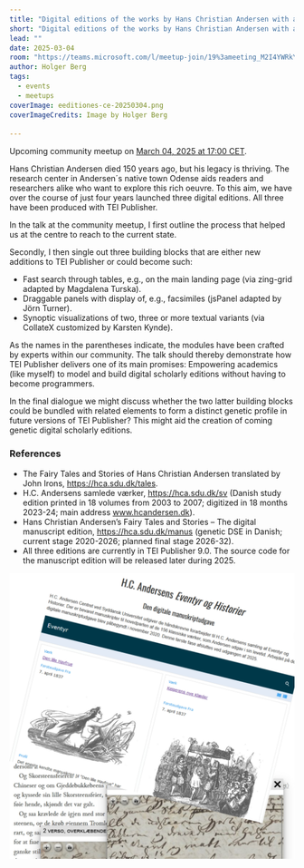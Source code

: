 ```yaml
---
title: "Digital editions of the works by Hans Christian Andersen with a particular focus on genetic editing"
short: "Digital editions of the works by Hans Christian Andersen with a particular focus on genetic editing"
lead: ""
date: 2025-03-04
room: "https://teams.microsoft.com/l/meetup-join/19%3ameeting_M2I4YWRkYWMtNDI1ZC00YWJmLWI0YWItNDc3NGY2NDUxMjQz%40thread.v2/0?context=%7b%22Tid%22%3a%22bd21f2e9-9af5-42a1-8caf-eb264278467f%22%2c%22Oid%22%3a%227e4db3d1-dfdc-46a5-b4f2-aaea8a156edb%22%7d"
author: Holger Berg
tags:
  - events
  - meetups
coverImage: eeditiones-ce-20250304.png
coverImageCredits: Image by Holger Berg

---
```


Upcoming community meetup on [March 04, 2025 at 17:00 CET](https://www.timeanddate.com/worldclock/fixedtime.html?msg=e-editiones+community+meetup&iso=20250304T17&p1=1425&ah=1).

Hans Christian Andersen died 150 years ago, but his legacy is thriving. The research center in Andersen´s native town Odense aids readers and researchers alike who want to explore this rich oeuvre. To this aim, we have over the course of just four years launched three digital editions. All three have been produced with TEI Publisher.

In the talk at the community meetup, I first outline the process that helped us at the centre to reach to the current state.

Secondly, I then single out three building blocks that are either new additions to TEI Publisher or could become such:

* Fast search through tables, e.g., on the main landing page (via zing-grid adapted by Magdalena Turska).
* Draggable panels with display of, e.g., facsimiles (jsPanel adapted by Jörn Turner).
* Synoptic visualizations of two, three or more textual variants (via CollateX customized by Karsten Kynde).

As the names in the parentheses indicate, the modules have been crafted by experts within our community. The talk should thereby demonstrate how TEI Publisher delivers one of its main promises: Empowering academics (like myself) to model and build digital scholarly editions without having to become programmers.

In the final dialogue we might discuss whether the two latter building blocks could be bundled with related elements to form a distinct genetic profile in future versions of TEI Publisher? This might aid the creation of coming genetic digital scholarly editions.

### References

* The Fairy Tales and Stories of Hans Christian Andersen translated by John Irons, https://hca.sdu.dk/tales.
* H.C. Andersens samlede værker, https://hca.sdu.dk/sv (Danish study edition printed in 18 volumes from 2003 to 2007; digitized in 18 months 2023-24; main address www.hcandersen.dk).
* Hans Christian Andersen’s Fairy Tales and Stories – The digital manuscript edition, https://hca.sdu.dk/manus (genetic DSE in Danish; current stage 2020-2026; planned final stage 2026-32).
* All three editions are currently in TEI Publisher 9.0. The source code for the manuscript edition will be released later during 2025.

![](/img/eeditiones-ce-20250304.png)

